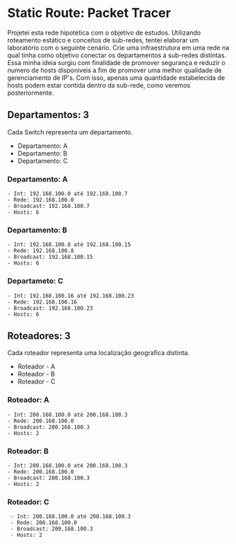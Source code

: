 # Static Route: Packet Tracer
Projetei esta rede hipotética com o objetivo de estudos. Utilizando roteamento estático e conceitos de sub-redes, tentei elaborar um laboratório com o seguinte cenário.
Crie uma infraestrutura em uma rede na qual tinha como objetivo conectar os departamentos a sub-redes distintas. Essa minha ideia surgiu com finalidade de promover segurança e reduzir o numero de hosts disponiveis a fim de promover uma melhor qualidade de gerenciamento de IP's. Com isso, apenas uma quantidade estabelecida de hosts podem estar contida dentro da sub-rede, como veremos posteriormente.
## Departamentos: 3
Cada Switch representa um departamento.
- Departamento: A
- Departamento: B
- Departamento: C
### Departamento: A		   
	- Int: 192.168.100.0 até 192.168.100.7           
	- Rede: 192.168.100.0
	- Broadcast: 192.168.100.7
	- Hosts: 6
### Departamento: B
	- Int: 192.168.100.8 até 192.168.100.15
	- Rede: 192.168.100.8
	- Broadcast: 192.168.100.15
	- Hosts: 6
### Departameto: C
	- Int: 192.168.100.16 até 192.168.100.23
	- Rede: 192.168.100.16
	- Broadcast: 192.168.100.23
	- Hosts: 6
## Roteadores: 3
Cada roteador representa uma localização geografica distinta.
- Roteador - A
- Roteador - B
- Roteador - C
### Roteador: A
	- Int: 200.168.100.0 até 200.168.100.3
	- Rede: 200.168.100.0
	- Broadcast: 200.168.100.3
	- Hosts: 2
### Roteador: B
	- Int: 200.168.100.0 até 200.168.100.3
	- Rede: 200.168.100.0
	- Broadcast: 200.168.100.3
	- Hosts: 2
### Roteador: C
     - Int: 200.168.100.0 até 200.168.100.3
     - Rede: 200.168.100.0
     - Broadcast: 200.168.100.3
     - Hosts: 2
